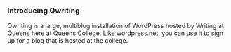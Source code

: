### Introducing Qwriting

Qwriting is a large, multiblog installation of WordPress hosted by Writing at Queens here at Queens College. Like wordpress.net, you can use it to sign up for a blog that is hosted at the college.
